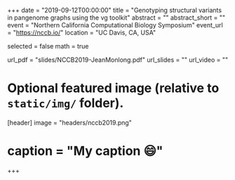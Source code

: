 +++
date = "2019-09-12T00:00:00"
title = "Genotyping structural variants in pangenome graphs using the vg toolkit"
abstract = ""
abstract_short = ""
event = "Northern California Computational Biology Symposium"
event_url = "https://nccb.io/"
location = "UC Davis, CA, USA"

selected = false
math = true

url_pdf = "slides/NCCB2019-JeanMonlong.pdf"
url_slides = ""
url_video = ""

# Optional featured image (relative to `static/img/` folder).
[header]
image = "headers/nccb2019.png"
# caption = "My caption :smile:"

+++

